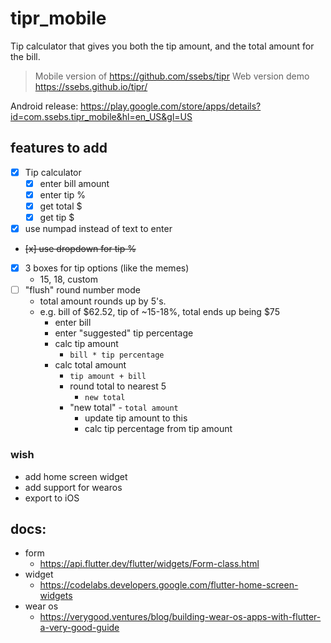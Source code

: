 # tipr_mobile

Tip calculator that gives you both the tip amount, and the total amount for the bill.

> Mobile version of https://github.com/ssebs/tipr
> Web version demo https://ssebs.github.io/tipr/

Android release: https://play.google.com/store/apps/details?id=com.ssebs.tipr_mobile&hl=en_US&gl=US

## features to add
- [x] Tip calculator
  - [x] enter bill amount
  - [x] enter tip %
  - [x] get total $
  - [x] get tip $
- [x] use numpad instead of text to enter
- ~~[x] use dropdown for tip %~~
- [x] 3 boxes for tip options (like the memes)
  - 15, 18, custom
- [ ] "flush" round number mode
  - total amount rounds up by 5's.
  - e.g. bill of $62.52, tip of ~15-18%, total ends up being $75
    - enter bill
    - enter "suggested" tip percentage
    - calc tip amount
      - `bill * tip percentage`
    - calc total amount
      - `tip amount + bill`
      - round total to nearest 5
        - `new total`
      - "new total" - `total amount`
        - update tip amount to this
        - calc tip percentage from tip amount

### wish
- add home screen widget
- add support for wearos
- export to iOS

## docs:
- form
  - https://api.flutter.dev/flutter/widgets/Form-class.html
- widget
  - https://codelabs.developers.google.com/flutter-home-screen-widgets
- wear os
  - https://verygood.ventures/blog/building-wear-os-apps-with-flutter-a-very-good-guide

